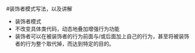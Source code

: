 #装饰者模式写法，以及讲解

- 装饰者模式
- 不改变具体类代码，动态地叠加增强行为功能
- 装饰者可以在被装饰者的行为前面与/或后面加上自己的行为，甚至将被装饰者的行为整个取代掉，而达到特定的目的。
